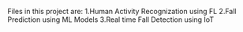 Files in this project are:
1.Human Activity Recognization using FL 
2.Fall Prediction using ML Models 
3.Real time Fall Detection using IoT
